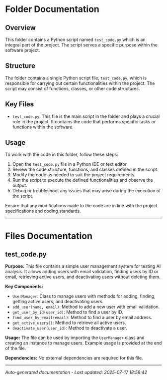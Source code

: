 # Folder Documentation

## Overview
This folder contains a Python script named `test_code.py` which is an integral part of the project. The script serves a specific purpose within the software project.

## Structure
The folder contains a single Python script file, `test_code.py`, which is responsible for carrying out certain functionalities within the project. The script may consist of functions, classes, or other code structures.

## Key Files
- `test_code.py`: This file is the main script in the folder and plays a crucial role in the project. It contains the code that performs specific tasks or functions within the software.

## Usage
To work with the code in this folder, follow these steps:
1. Open the `test_code.py` file in a Python IDE or text editor.
2. Review the code structure, functions, and classes defined in the script.
3. Modify the code as needed to suit the project requirements.
4. Run the script to execute the defined functionalities and observe the output.
5. Debug or troubleshoot any issues that may arise during the execution of the script.

Ensure that any modifications made to the code are in line with the project specifications and coding standards.

---

# Files Documentation

## test_code.py

**Purpose:** This file contains a simple user management system for testing AI analysis. It allows adding users with email validation, finding users by ID or email, retrieving active users, and deactivating users without deleting them.

**Key Components:**
- `UserManager`: Class to manage users with methods for adding, finding, getting active users, and deactivating users.
- `add_user(name, email)`: Method to add a new user with email validation.
- `get_user_by_id(user_id)`: Method to find a user by ID.
- `find_user_by_email(email)`: Method to find a user by email address.
- `get_active_users()`: Method to retrieve all active users.
- `deactivate_user(user_id)`: Method to deactivate a user.

**Usage:** The file can be used by importing the `UserManager` class and creating an instance to manage users. Example usage is provided at the end of the file.

**Dependencies:** No external dependencies are required for this file.

---
*Auto-generated documentation - Last updated: 2025-07-17 18:58:42*
